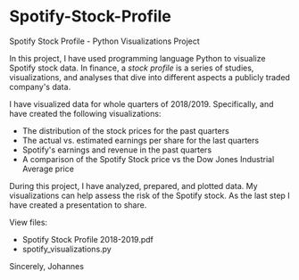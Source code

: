 # Spotify-Stock-Profile
Spotify Stock Profile - Python Visualizations Project

In this project, I have used programming language Python to visualize Spotify stock data.
In finance, a _stock profile_ is a series of studies, visualizations, and analyses that dive into different aspects a publicly traded company's data. 

I have visualized data for whole quarters of 2018/2019. Specifically, and have created the following visualizations:
+ The distribution of the stock prices for the past quarters
+ The actual vs. estimated earnings per share for the last quarters
+ Spotify's earnings and revenue in the past quarters
+ A comparison of the Spotify Stock price vs the Dow Jones Industrial Average price


During this project, I have analyzed, prepared, and plotted data. My visualizations can help assess the risk of the Spotify stock.
As the last step I have created a presentation to share.

View files:
+ Spotify Stock Profile 2018-2019.pdf
+ spotify_visualizations.py

Sincerely,
Johannes
